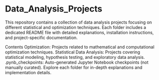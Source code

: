 # Data_Analysis_Projects

This repository contains a collection of data analysis projects focusing on different statistical and optimization techniques. Each folder includes a dedicated README file with detailed explanations, installation instructions, and project-specific documentation.

Contents
Optimization: Projects related to mathematical and computational optimization techniques.
Statistical Data Analysis: Projects covering statistical modeling, hypothesis testing, and exploratory data analysis.
.pynb_checkpoints: Auto-generated Jupyter Notebook checkpoints (not manually curated).
Explore each folder for in-depth explanations and implementation details. 
